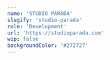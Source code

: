 ```yaml
---
name: 'STUDIO PARADA'
slugify: 'studio-parada'
role: 'Development'
url: 'https://studioparada.com'
wip: false
backgroundColor: '#272727'
---
```

